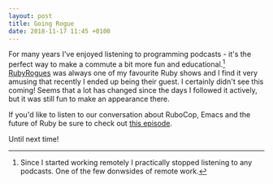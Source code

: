 ```yaml
---
layout: post
title: Going Rogue
date: 2018-11-17 11:45 +0100
---
```


For many years I've enjoyed listening to programming podcasts - it's
the perfect way to make a commute a bit more fun and
educational.[^1] [RubyRogues](https://devchat.tv/ruby-rogues/) was always
one of my favourite Ruby shows and I find it very amusing that
recently I ended up being their guest. I certainly didn't see this coming!
Seems that a lot has changed since the days I followed it actively, but it
was still fun to make an appearance there.

If you'd like to listen to our conversation about RuboCop, Emacs and
the future of Ruby be sure to check out [this
episode](https://devchat.tv/ruby-rogues/rr-388-rubocop-and-emacs-i-guess-with-bozhidar-batsov/).

Until next time!

[^1]: Since I started working remotely I practically stopped listening to any podcasts. One of the few donwsides of remote work.
